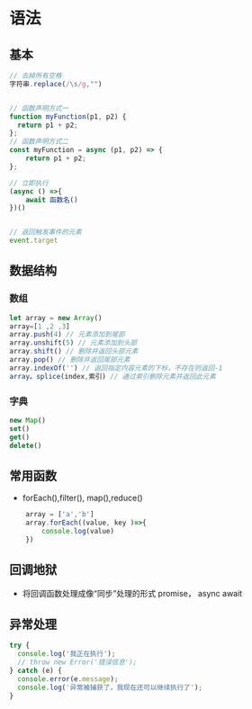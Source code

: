 # 语法
## 基本
```js
// 去掉所有空格
字符串.replace(/\s/g,"") 


// 函数声明方式一
function myFunction(p1, p2) {
  return p1 + p2;
};
// 函数声明方式二
const myFunction = async (p1, p2) => {
    return p1 + p2;
};

// 立即执行
(async () =>{
    await 函数名()
})()


// 返回触发事件的元素
event.target 
```


## 数据结构
### 数组
```js
let array = new Array()
array=[1 ,2 ,3]
array.push(4) // 元素添加到尾部
array.unshift(5) // 元素添加到头部
array.shift() // 删除并返回头部元素
array.pop() // 删除并返回尾部元素
array.indexOf('') // 返回指定内容元素的下标，不存在则返回-1
array。splice(index,索引) // 通过索引删除元素并返回此元素
```

### 字典
```js
new Map()
set()
get()
delete()
```

## 常用函数
- forEach(),filter(), map(),reduce()
```js
    array = ['a','b']
    array.forEach((value, key )=>{
        console.log(value)
    })
```

## 回调地狱
- 将回调函数处理成像“同步”处理的形式
promise， async await

## 异常处理
```js
try {	
  console.log('我正在执行');	
  // throw new Error('错误信息');	
} catch (e) {	
  console.error(e.message);	
  console.log('异常被捕获了，我现在还可以继续执行了');
}
```